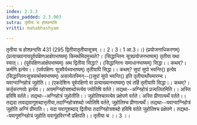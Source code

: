 ```yaml
---
index: 2.3.3
index_padded: 2.3.003
sutra: तृतीया च होश्छन्दसि
vritti: mahabhashyam

---
```

 तृतीया च होश्छन्दसि 431 (295 द्वितीयातृतीयासूत्रम् ।। 2। 3। 1 आ.3।।) (प्रयोजनाधिकरणम्) (प्रत्याख्यानायपूर्वपक्षिणआक्षेपभाष्यम्) किमर्थमिदमुच्यते?। (सिद्धान्तिनः सूत्रप्रयोजनभाष्यम्) तृतीया यथा स्यात्।। (पूर्वपक्षिणआक्षेपभाष्यम्) अथ द्वितीया सिद्धा?। (सिद्धान्तिनः समाधानभाष्यम्) सिद्धा।। कथम्?। कर्मणि इत्येव।। (पर्वपक्षिणः सूत्रवैर्यथ्यभाष्यम्) तृतीयापि सिद्धा।। कथम्? सुपां सुपो भवन्ति() इत्येव (सिद्धान्तिनःसूत्रसार्थक्यभाष्यम्) असत्येतस्मिन्--()सुपां सुपो भवन्ति() इति तृतीयार्थोयमारम्भः। यवाग्वाग्निहोत्रं जुहोति।। (एकदेशिनः पूर्वपक्षिणो वा प्रत्याख्यानभाष्यम्) एवं तर्हि तृतीयापि सिद्धा।। कथम्?। कर्तृकरणयोः इत्येव।। अयमग्निहोत्रशब्दोस्त्येव ज्योतिषि वर्तते। तद्यथा--अग्निहोत्रं प्रज्वलितमिति।। अस्ति हविषि वर्तते। तद्यथा--अग्निहोत्रं जुहोतीति।। जुहोतिश्चास्त्येव प्रक्षेपणे वर्तते। अस्ति प्रीणात्यर्थे वर्तते।। तद्यदा तावद्यवागूशब्दात्तृतीया,तदाग्निहोत्रशब्दो ज्योतिषि वर्तते, जुहोतिश्च प्रीणात्यर्थे। तद्यथा--यवाग्वाग्निहोत्रं जुहोति अग्निं प्रीणाति।। यदा यवागूशब्दाद् द्वितीया तदाग्निहोत्रशब्दो हविषि वर्तते जुहोतिश्च प्रक्षेपणे। तद्यथा--यवागूमग्निहोत्रं जुहोति यवागूंहविरग्नौ प्रक्षिपति।। तृतीया च ।। 3 ।। 